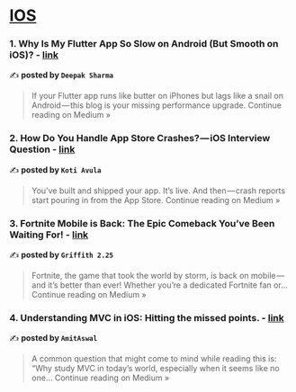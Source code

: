 
<h1><a href=https://medium.com/tag/ios/recommended target="_blank" rel="noopener noreferrer">IOS</a></h1>
<h3>1. Why Is My Flutter App So Slow on Android (But Smooth on iOS)? - <a href="https://medium.com/@sharma-deepak/why-is-my-flutter-app-so-slow-on-android-but-smooth-on-ios-c4460dafa38c?source=rss------ios-5" target="_blank" rel="noopener noreferrer">link</a></h3>

✍️ **posted by `Deepak Sharma`**

<blockquote>If your Flutter app runs like butter on iPhones but lags like a snail on Android — this blog is your missing performance upgrade.
Continue reading on Medium »</blockquote>

<h3>2. How Do You Handle App Store Crashes? — iOS Interview Question - <a href="https://medium.com/@koteshpatel6/how-do-you-handle-app-store-crashes-ios-interview-question-cd798a55f9ef?source=rss------ios-5" target="_blank" rel="noopener noreferrer">link</a></h3>

✍️ **posted by `Koti Avula`**

<blockquote>You’ve built and shipped your app. It’s live. And then — crash reports start pouring in from the App Store.
Continue reading on Medium »</blockquote>

<h3>3. Fortnite Mobile is Back: The Epic Comeback You’ve Been Waiting For! - <a href="https://ivanbilly.medium.com/fortnite-mobile-is-back-the-epic-comeback-youve-been-waiting-for-b83829dbb392?source=rss------ios-5" target="_blank" rel="noopener noreferrer">link</a></h3>

✍️ **posted by `Griffith 2.25`**

<blockquote>Fortnite, the game that took the world by storm, is back on mobile — and it’s better than ever! Whether you’re a dedicated Fortnite fan or…
Continue reading on Medium »</blockquote>

<h3>4. Understanding MVC in iOS: Hitting the missed points. - <a href="https://medium.com/@amitaswal87/understanding-mvc-in-ios-hitting-the-missed-points-897acb238b2a?source=rss------ios-5" target="_blank" rel="noopener noreferrer">link</a></h3>

✍️ **posted by `AmitAswal`**

<blockquote>A common question that might come to mind while reading this is: “Why study MVC in today’s world, especially when it seems like no one…
Continue reading on Medium »</blockquote>

